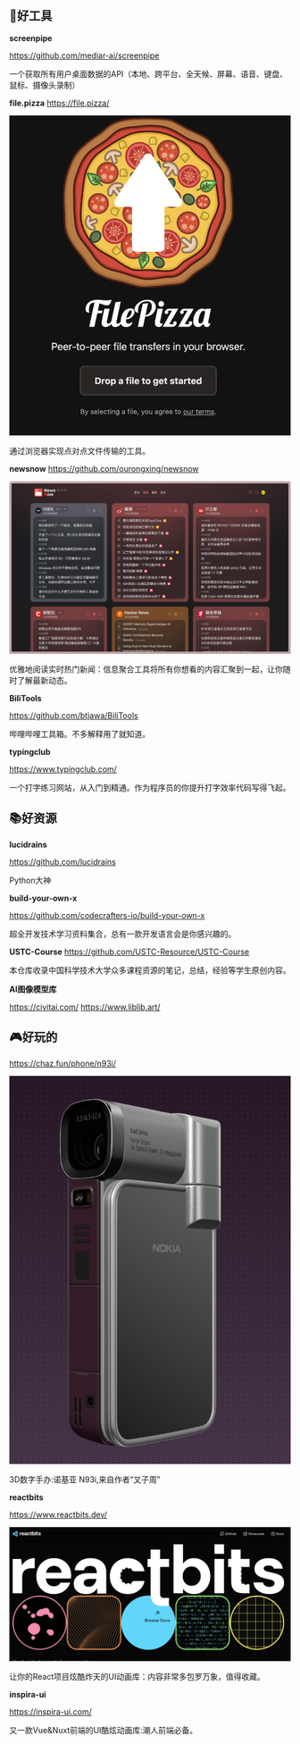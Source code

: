 

## 🔨好工具

**screenpipe**

https://github.com/mediar-ai/screenpipe

一个获取所有用户桌面数据的API（本地、跨平台、全天候、屏幕、语音、键盘、鼠标、摄像头录制）

**file.pizza**
https://file.pizza/

![20250402222636.png](imgs/20250402222636.png)

通过浏览器实现点对点文件传输的工具。

**newsnow**
https://github.com/ourongxing/newsnow

![20250402222836.png](imgs/20250402222836.png)

优雅地阅读实时热门新闻：信息聚合工具将所有你想看的内容汇聚到一起，让你随时了解最新动态。

**BiliTools**

https://github.com/btjawa/BiliTools

哔哩哔哩工具箱。不多解释用了就知道。

**typingclub**

https://www.typingclub.com/

一个打字练习网站，从入门到精通。作为程序员的你提升打字效率代码写得飞起。



## 📚好资源

**lucidrains**

https://github.com/lucidrains

Python大神

**build-your-own-x**

https://github.com/codecrafters-io/build-your-own-x

超全开发技术学习资料集合，总有一款开发语言会是你感兴趣的。

**USTC-Course**
https://github.com/USTC-Resource/USTC-Course

本仓库收录中国科学技术大学众多课程资源的笔记，总结，经验等学生原创内容。

**AI图像模型库**

https://civitai.com/
https://www.liblib.art/

## 🎮好玩的

https://chaz.fun/phone/n93i/

![20250402221839.png](imgs/20250402221839.png)

3D数字手办:诺基亚 N93i,来自作者“叉子周”

**reactbits**

https://www.reactbits.dev/

![20250402223020.png](imgs/20250402223020.png)

让你的React项目炫酷炸天的UI动画库：内容非常多包罗万象，值得收藏。

**inspira-ui**

https://inspira-ui.com/

又一款Vue&Nuxt前端的UI酷炫动画库:潮人前端必备。